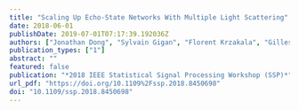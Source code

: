 ```yaml
---
title: "Scaling Up Echo-State Networks With Multiple Light Scattering"
date: 2018-06-01
publishDate: 2019-07-01T07:17:39.192036Z
authors: ["Jonathan Dong", "Sylvain Gigan", "Florent Krzakala", "Gilles Wainrib"]
publication_types: ["1"]
abstract: ""
featured: false
publication: "*2018 IEEE Statistical Signal Processing Workshop (SSP)*"
url_pdf: "https://doi.org/10.1109%2Fssp.2018.8450698"
doi: "10.1109/ssp.2018.8450698"
---
```


